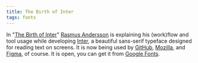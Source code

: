 ```yaml
---
title: The Birth of Inter
tags: fonts
---
```

In "[The Birth of Inter](https://www.figma.com/blog/the-birth-of-inter/)" [Rasmus Andersson](https://rsms.me) is explaining his (work)flow and tool usage while developing [Inter](https://rsms.me/inter/), a beautiful sans-serif typeface designed for reading text on screens. It is now being used by [GitHub](https://github.com), [Mozilla](https://mozilla.design), and [Figma](http://figma.com), of course. It is open, you can get it from [Google Fonts](https://fonts.google.com/specimen/Inter).